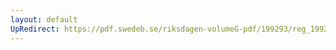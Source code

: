 ```yaml
---
layout: default
UpRedirect: https://pdf.swedeb.se/riksdagen-volumeG-pdf/199293/reg_199293/reg_199293_0257.pdf
---
```

